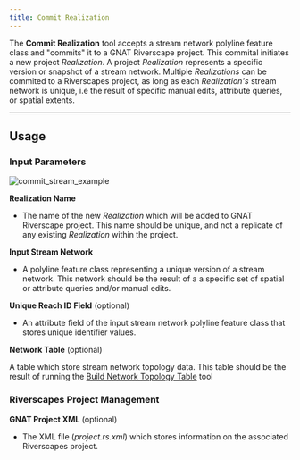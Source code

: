 ```yaml
---
title: Commit Realization
---
```



The **Commit Realization** tool accepts a stream network polyline feature class and "commits" it to a GNAT Riverscape 
project. This commital initiates a new project *Realization*. A project *Realization* represents a specific version or 
snapshot of a stream network.  Multiple *Realizations* can be commited to a Riverscapes project, as long as each *Realization's*
stream network is unique, i.e the result of specific manual edits, attribute queries, or spatial extents.

_______________________________________________________________

## Usage

### Input Parameters

![commit_stream_example]({{site.baseurl}}/images/commit_stream_form.PNG)

**Realization Name**

* The name of the new *Realization* which will be added to GNAT Riverscape project. This name should be unique, and not
a replicate of any existing *Realization* within the project.

**Input Stream Network**

* A polyline feature class representing a unique version of a stream network. This network should be the result of a
a specific set of spatial or attribute queries and/or manual edits.

**Unique Reach ID Field** (optional)

* An attribute field of the input stream network polyline feature class that stores unique identifier values. 

**Network Table** (optional)

A table which store stream network topology data. This table should be the result of running the [Build Network Topology
Table](Build-Network-Topology-Table) tool

### Riverscapes Project Management

**GNAT Project XML** (optional)

* The XML file (*project.rs.xml*) which stores information on the associated Riverscapes project.